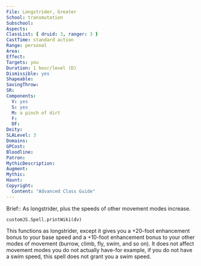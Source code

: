 ```yaml
---
File: Longstrider, Greater
School: transmutation
Subschool: 
Aspects: 
ClassList: { druid: 3, ranger: 3 }
CastTime: standard action
Range: personal
Area: 
Effect: 
Targets: you
Duration: 1 hour/level (D)
Dismissible: yes
Shapeable: 
SavingThrow: 
SR: 
Components:
  V: yes
  S: yes
  M: a pinch of dirt
  F: 
  DF: 
Deity: 
SLALevel: 3
Domains: 
GPCost: 
Bloodline: 
Patron: 
MythicDescription: 
Augment: 
Mythic: 
Haunt: 
Copyright:
  Content: "Advanced Class Guide"
---
```

Brief:: As longstrider, plus the speeds of other movement modes increase.

```dataviewjs
customJS.Spell.printWiki(dv)
```

This functions as longstrider, except it gives you a +20-foot enhancement bonus to your base speed and a +10-foot enhancement bonus to your other modes of movement (burrow, climb, fly, swim, and so on). It does not affect movement modes you do not actually have-for example, if you do not have a swim speed, this spell does not grant you a swim speed.
